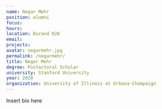 ```yaml
---
name: Negar Mehr
position: alumni
focus:
hours:
location: Durand 028
email:
projects:
avatar: negarmehr.jpg
permalink: /negarmehr/
title: Negar Mehr
degree: Postoctoral Scholar
university: Stanford University
year: 2020
organization: University of Illinois at Urbana-Champaign
---
```


Insert bio here
